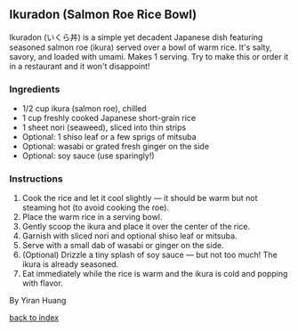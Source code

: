 ## Ikuradon (Salmon Roe Rice Bowl)
Ikuradon (いくら丼) is a simple yet decadent Japanese dish featuring seasoned salmon roe (ikura) served over a bowl of warm rice. It's salty, savory, and loaded with umami. Makes 1 serving. Try to make this or order it in a restaurant and it won't disappoint!

### Ingredients
- 1/2 cup ikura (salmon roe), chilled
- 1 cup freshly cooked Japanese short-grain rice
- 1 sheet nori (seaweed), sliced into thin strips
- Optional: 1 shiso leaf or a few sprigs of mitsuba
- Optional: wasabi or grated fresh ginger on the side
- Optional: soy sauce (use sparingly!)

### Instructions
1. Cook the rice and let it cool slightly — it should be warm but not steaming hot (to avoid cooking the roe).
2. Place the warm rice in a serving bowl.
3. Gently scoop the ikura and place it over the center of the rice.
4. Garnish with sliced nori and optional shiso leaf or mitsuba.
5. Serve with a small dab of wasabi or ginger on the side.
6. (Optional) Drizzle a tiny splash of soy sauce — but not too much! The ikura is already seasoned.
7. Eat immediately while the rice is warm and the ikura is cold and popping with flavor.

By Yiran Huang

<!--
Keep this link to return to the index
-->
[back to index](../)